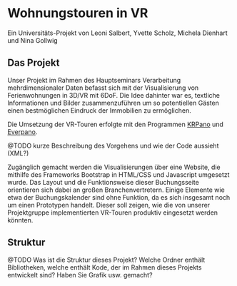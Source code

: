 # Wohnungstouren in VR
Ein Universitäts-Projekt von Leoni Salbert, Yvette Scholz, Michela Dienhart und Nina Gollwig

## Das Projekt

Unser Projekt im Rahmen des Hauptseminars Verarbeitung mehrdimensionaler Daten befasst sich mit der Visualisierung von Ferienwohnungen in 3D/VR mit 6DoF.
Die Idee dahinter war es, textliche Informationen und Bilder zusammenzuführen um so potentiellen Gästen einen bestmöglichen Eindruck der Immobilien zu ermöglichen.

Die Umsetzung der VR-Touren erfolgte mit den Programmen [KRPano](https://www.krpano.com) und [Everpano](https://www.everpano.com). 

@TODO kurze Beschreibung des Vorgehens und wie der Code aussieht (XML?)

Zugänglich gemacht werden die Visualisierungen über eine Website, die mithilfe des Frameworks Bootstrap in HTML/CSS und Javascript umgesetzt wurde.
Das Layout und die Funktionsweise dieser Buchungsseite orientieren sich dabei an großen Branchenvertretern. Einige Elemente wie etwa der 
Buchungskalender sind ohne Funktion, da es sich insgesamt noch um einen Prototypen handelt. Dieser soll zeigen, wie die von unserer Projektgruppe implementierten
VR-Touren produktiv eingesetzt werden könnten.

## Struktur
@TODO Was ist die Struktur dieses Projekt? Welche Ordner enthält Bibliotheken, welche enthält Kode, der im Rahmen dieses Projekts entwickelt sind? Haben Sie Grafik usw. gemacht?
